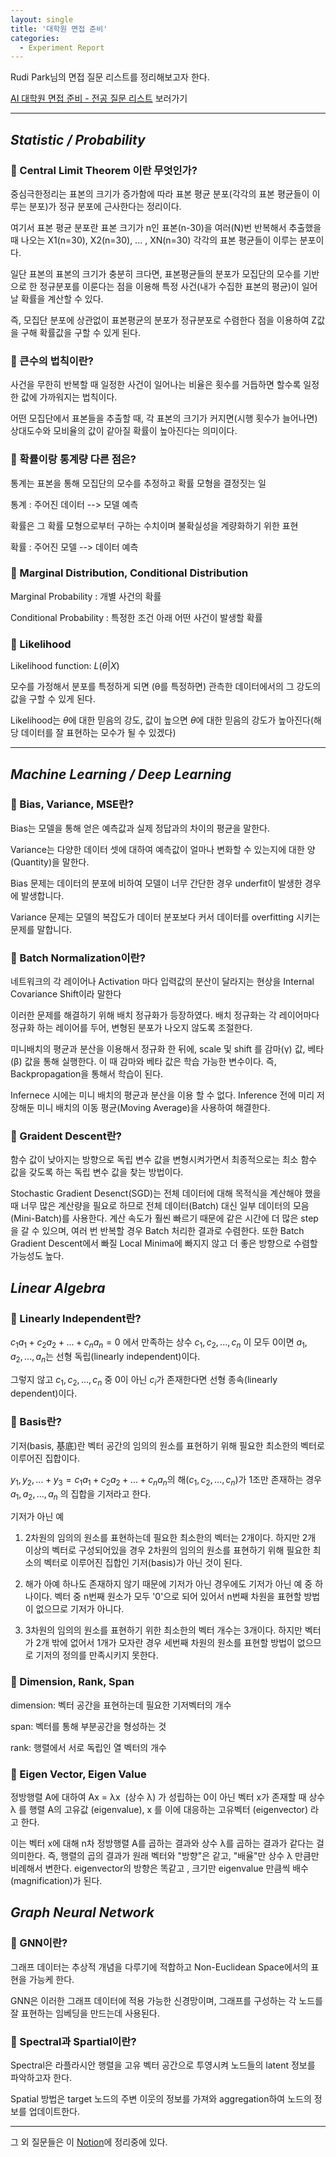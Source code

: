 ```yaml
---
layout: single
title: '대학원 면접 준비'
categories:
  - Experiment Report
---
```


Rudi Park님의 면접 질문 리스트를 정리해보고자 한다.

[AI 대학원 면접 준비 - 전공 질문 리스트](https://jrc-park.tistory.com/259) 보러가기

---
## *Statistic / Probability*

### 🧐 Central Limit Theorem 이란 무엇인가? 

중심극한정리는 표본의 크기가 증가함에 따라 표본 평균 분포(각각의 표본 평균들이 이루는 분포)가 정규 분포에 근사한다는 정리이다.

여기서 표본 평균 분포란  표본 크기가 n인 표본(n-30)을 여러(N)번 반복해서 추출했을 때 나오는 X1(n=30), X2(n=30), ... , XN(n=30) 각각의 표본 평균들이 이루는 분포이다.

일단 표본의 표본의 크기가 충분히 크다면, 표본평균들의 분포가 모집단의 모수를 기반으로 한 정규분포를 이룬다는 점을 이용해 특정 사건(내가 수집한 표본의 평균)이 일어날 확률을 계산할 수 있다.

즉, 모집단 분포에 상관없이 표본평균의 분포가 정규분포로 수렴한다 점을 이용하여 Z값을 구해 확률값을 구할 수 있게 된다.

### 🧐 큰수의 법칙이란?

사건을 무한히 반복할 때 일정한 사건이 일어나는 비율은 횟수를 거듭하면 할수록 일정한 값에 가까워지는 법칙이다.

어떤 모집단에서 표본들을 추출할 때, 각 표본의 크기가 커지면(시행 횟수가 늘어나면) 상대도수와 모비율의 값이 같아질 확률이 높아진다는 의미이다.

### 🧐 확률이랑 통계량 다른 점은?

통계는 표본을 통해 모집단의 모수를 추정하고 확률 모형을 결정짓는 일

통계 : 주어진 데이터 --> 모델 예측

확률은 그 확률 모형으로부터 구하는 수치이며 불확실성을 계량화하기 위한 표현

확률 : 주어진 모델 --> 데이터 예측

### 🧐 Marginal Distribution, Conditional Distribution

Marginal Probability : 개별 사건의 확률

Conditional Probability : 특정한 조건 아래 어떤 사건이 발생할 확률

### 🧐 Likelihood

Likelihood function: $L(\theta|X)$

모수를 가정해서 분포를 특정하게 되면 (θ를 특정하면) 관측한 데이터에서의 그 강도의 값을 구할 수 있게 된다.

Likelihood는 $\theta$에 대한 믿음의 강도, 값이 높으면 $\theta$에 대한 믿음의 강도가 높아진다(해당 데이터를 잘 표현하는 모수가 될 수 있겠다)

---
## *Machine Learning / Deep Learning*

### 🧐 Bias, Variance, MSE란?

Bias는 모델을 통해 얻은 예측값과 실제 정답과의 차이의 평균을 말한다. 

Variance는 다양한 데이터 셋에 대하여 예측값이 얼마나 변화할 수 있는지에 대한 양(Quantity)을 말한다.

Bias 문제는 데이터의 분포에 비하여 모델이 너무 간단한 경우 underfit이 발생한 경우에 발생합니다.

Variance 문제는 모델의 복잡도가 데이터 분포보다 커서 데이터를 overfitting 시키는 문제를 말합니다.

### 🧐 Batch Normalization이란?

네트워크의 각 레이어나 Activation 마다 입력값의 분산이 달라지는 현상을 Internal Covariance Shift이라 말한다

이러한 문제를 해결하기 위해 배치 정규화가 등장하였다. 배치 정규화는 각 레이어마다 정규화 하는 레이어를 두어, 변형된 분포가 나오지 않도록 조절한다.

미니배치의 평균과 분산을 이용해서 정규화 한 뒤에, scale 및 shift 를 감마(γ) 값, 베타(β) 값을 통해 실행한다. 이 때 감마와 베타 값은 학습 가능한 변수이다. 즉, Backpropagation을 통해서 학습이 된다. 

Infernece 시에는 미니 배치의 평균과 분산을 이용 할 수 없다. Inference 전에 미리 저장해둔 미니 배치의 이동 평균(Moving Average)을 사용하여 해결한다.

### 🧐 Graident Descent란?

함수 값이 낮아지는 방향으로 독립 변수 값을 변형시켜가면서 최종적으로는 최소 함수 값을 갖도록 하는 독립 변수 값을 찾는 방법이다.

Stochastic Gradient Desenct(SGD)는 전체 데이터에 대해 목적식을 계산해야 했을 때 너무 많은 계산량을 필요로 하므로 전체 데이터(Batch) 대신 일부 데이터의 모음(Mini-Batch)를 사용한다. 계산 속도가 훨씬 빠르기 때문에 같은 시간에 더 많은 step을 갈 수 있으며, 여러 번 반복할 경우 Batch 처리한 결과로 수렴한다. 또한 Batch Gradient Descent에서 빠질 Local Minima에 빠지지 않고 더 좋은 방향으로 수렴할 가능성도 높다. 


## *Linear Algebra*

### 🧐 Linearly Independent란?

$c_1a_1 + c_2a_2 + ... + c_na_n = 0$ 에서 만족하는 상수 $c_1,c_2, ... , c_n$ 이 모두 0이면 $a_1, a_2, ... , a_n$는 선형 독립(linearly independent)이다.

그렇지 않고 $c_1,c_2, ... , c_n$ 중 0이 아닌 $c_i$가 존재한다면 선형 종속(linearly dependent)이다.

### 🧐 Basis란?

기저(basis, 基底)란 벡터 공간의 임의의 원소를 표현하기 위해 필요한 최소한의 벡터로 이루어진 집합이다.

$y_1, y_2, ... + y_3 =c_1a_1 + c_2a_2 + ... + c_na_n$의 해($c_1,c_2, ... , c_n$)가 1조만 존재하는 경우 $a_1, a_2, ... , a_n$ 의 집합을 기저라고 한다.

기저가 아닌 예

1. 2차원의 임의의 원소를 표현하는데 필요한 최소한의 벡터는 2개이다. 하지만 2개 이상의 벡터로 구성되어있을 경우 2차원의 임의의 원소를 표현하기 위해 필요한 최소의 벡터로 이루어진 집합인 기저(basis)가 아닌 것이 된다.

2. 해가 아예 하나도 존재하지 않기 때문에 기저가 아닌 경우에도 기저가 아닌 예 중 하나이다. 벡터 중 n번째 원소가 모두 '0'으로 되어 있어서 n번째 차원을 표현할 방법이 없으므로 기저가 아니다.

3. 3차원의 임의의 원소를 표현하기 위한 최소한의 벡터 개수는 3개이다. 하지만 벡터가 2개 밖에 없어서 1개가 모자란 경우 세번째 차원의 원소를 표현할 방법이 없으므로 기저의 정의를 만족시키지 못한다.

### 🧐 Dimension, Rank, Span

dimension: 벡터 공간을 표현하는데 필요한 기저벡터의 개수

span: 벡터를 통해 부분공간을 형성하는 것

rank: 행렬에서 서로 독립인 열 벡터의 개수


### 🧐 Eigen Vector, Eigen Value

정방행렬 A에 대하여 Ax = λx  (상수 λ) 가 성립하는 0이 아닌 벡터 x가 존재할 때 상수 λ 를 행렬 A의 고유값 (eigenvalue), x 를 이에 대응하는 고유벡터 (eigenvector) 라고 한다.  

이는 벡터 x에 대해 n차 정방행렬 A를 곱하는 결과와 상수 λ를 곱하는 결과가 같다는 걸 의미한다. 즉, 행렬의 곱의 결과가 원래 벡터와 "방향"은 같고, "배율"만 상수 λ 만큼만 비례해서 변한다. eigenvector의 방향은 똑같고 , 크기만 eigenvalue 만큼씩 배수(magnification)가 된다.


## *Graph Neural Network*

### 🧐 GNN이란?

그래프 데이터는 추상적 개념을 다루기에 적합하고 Non-Euclidean Space에서의 표현을 가능케 한다.

GNN은 이러한 그래프 데이터에 적용 가능한 신경망이며, 그래프를 구성하는 각 노드를 잘 표현하는 임베딩을 만드는데 사용된다.

### 🧐 Spectral과 Spartial이란?

Spectral은 라플라시안 행렬을 고유 벡터 공간으로 투영시켜 노드들의 latent 정보를 파악하고자 한다.

Spatial 방법은 target 노드의 주변 이웃의 정보를 가져와 aggregation하여 노드의 정보를 업데이트한다.

---
그 외 질문들은 이 [Notion](https://www.notion.so/0384689dcd454c5ba3c2549bb5763edd)에 정리중에 있다.